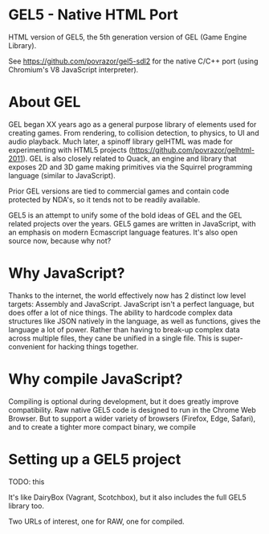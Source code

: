 # GEL5 - Native HTML Port
HTML version of GEL5, the 5th generation version of GEL (Game Engine Library).

See https://github.com/povrazor/gel5-sdl2 for the native C/C++ port (using Chromium's V8 JavaScript interpreter).

# About GEL
GEL began XX years ago as a general purpose library of elements used for creating games. From rendering, to collision detection, to physics, to UI and audio playback. Much later, a spinoff library gelHTML was made for experimenting with HTML5 projects (https://github.com/povrazor/gelhtml-2011). GEL is also closely related to Quack, an engine and library that exposes 2D and 3D game making primitives via the Squirrel programming language (similar to JavaScript).

Prior GEL versions are tied to commercial games and contain code protected by NDA's, so it tends not to be readily available.

GEL5 is an attempt to unify some of the bold ideas of GEL and the GEL related projects over the years. GEL5 games are written in JavaScript, with an emphasis on modern Ecmascript language features. It's also open source now, because why not?

# Why JavaScript?
Thanks to the internet, the world effectively now has 2 distinct low level targets: Assembly and JavaScript. JavaScript isn't a perfect language, but does offer a lot of nice things. The ability to hardcode complex data structures like JSON natively in the language, as well as functions, gives the language a lot of power. Rather than having to break-up complex data across multiple files, they cane be unified in a single file. This is super-convenient for hacking things together.

# Why compile JavaScript?
Compiling is optional during development, but it does greatly improve compatibility. Raw native GEL5 code is designed to run in the Chrome Web Browser. But to support a wider variety of browsers (Firefox, Edge, Safari), and to create a tighter more compact binary, we compile

# Setting up a GEL5 project
TODO: this

It's like DairyBox (Vagrant, Scotchbox), but it also includes the full GEL5 library too.

Two URLs of interest, one for RAW, one for compiled.
